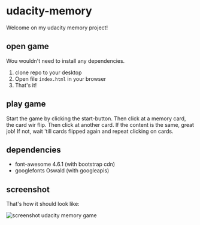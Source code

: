 # udacity-memory
Welcome on my udacity memory project!

## open game
Wou wouldn't need to install any dependencies.
1. clone repo to your desktop
2. Open file `index.html` in your browser
3. That's it!

## play game
Start the game by clicking the start-button.
Then click at a memory card, the card wir flip.
Then click at another card. If the content is the same, great job!
If not, wait 'till cards flipped again and repeat clicking on cards.

## dependencies
- font-awesome 4.6.1 (with bootstrap cdn)
- googlefonts Oswald (with googleapis)

## screenshot
That's how it should look like:

![screenshot udacity memory game](/img/screenshot.jpg)
